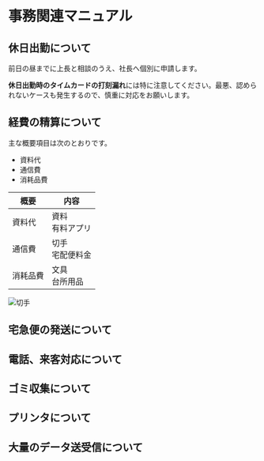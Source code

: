 # 事務関連マニュアル
## 休日出勤について
前日の昼までに上長と相談のうえ、社長へ個別に申請します。

**休日出勤時のタイムカードの打刻漏れ**には特に注意してください。最悪、認められないケースも発生するので、慎重に対応をお願いします。
## 経費の精算について
主な概要項目は次のとおりです。
- 資料代
- 通信費
- 消耗品費

|概要    |内容
|--|--
|資料代  |資料<br>有料アプリ
|通信費  |切手<br>宅配便料金
|消耗品費|文具<br>台所用品

![切手](images/a4b52089b30b61e542b870aed4448a2917e0866d5f82a3db0b3db119aad54cdb.png) 


## 宅急便の発送について
## 電話、来客対応について
## ゴミ収集について
## プリンタについて
## 大量のデータ送受信について
